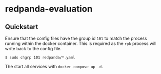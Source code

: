 # redpanda-evaluation

## Quickstart

Ensure that the config files have the group id `101` to match the process running within the docker container. This is required as the `rpk` process will write back to the config file.

```shell
$ sudo chgrp 101 redpanda/*.yaml
```

The start all services with `docker-compose up -d`. 

